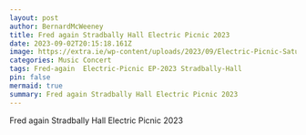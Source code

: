 ```yaml
---
layout: post
author: BernardMcWeeney
title: Fred again Stradbally Hall Electric Picnic 2023
date: 2023-09-02T20:15:18.161Z
image: https://extra.ie/wp-content/uploads/2023/09/Electric-Picnic-Saturday-60.jpg
categories: Music Concert
tags: Fred-again  Electric-Picnic EP-2023 Stradbally-Hall
pin: false
mermaid: true
summary: Fred again Stradbally Hall Electric Picnic 2023
---
```

Fred again Stradbally Hall Electric Picnic 2023